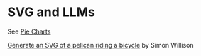 # SVG and LLMs


See [Pie Charts](../charts/pie.md)


[Generate an SVG of a pelican riding a bicycle](https://simonwillison.net/tags/pelican-riding-a-bicycle/) by Simon Willison
